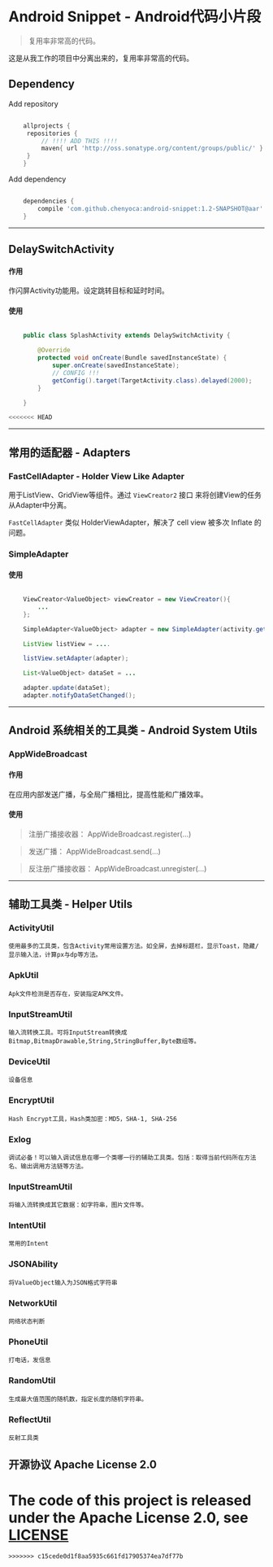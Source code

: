 # Android Snippet - Android代码小片段

> 复用率非常高的代码。

这是从我工作的项目中分离出来的，复用率非常高的代码。

## Dependency

Add repository

```groovy

    allprojects {
     repositories {
         // !!!! ADD THIS !!!!
         maven{ url 'http://oss.sonatype.org/content/groups/public/' }
     }
    }

```

Add dependency

```groovy

    dependencies {
        compile 'com.github.chenyoca:android-snippet:1.2-SNAPSHOT@aar'
    }

```


----

## DelaySwitchActivity

#### 作用

作闪屏Activity功能用。设定跳转目标和延时时间。

#### 使用

```java

    public class SplashActivity extends DelaySwitchActivity {

        @Override
        protected void onCreate(Bundle savedInstanceState) {
            super.onCreate(savedInstanceState);
            // CONFIG !!!
            getConfig().target(TargetActivity.class).delayed(2000);
        }

    }

<<<<<<< HEAD
```

----

## 常用的适配器 - Adapters


### FastCellAdapter - Holder View Like Adapter

用于ListView、GridView等组件。通过 `ViewCreator2` 接口 来将创建View的任务从Adapter中分离。

`FastCellAdapter` 类似 HolderViewAdapter，解决了 cell view 被多次 Inflate 的问题。

### SimpleAdapter

#### 使用

```java

    ViewCreator<ValueObject> viewCreator = new ViewCreator(){
        ...
    };

    SimpleAdapter<ValueObject> adapter = new SimpleAdapter(activity.getLayoutInflater(), viewCreator);

    ListView listView = ....

    listView.setAdapter(adapter);

    List<ValueObject> dataSet = ...

    adapter.update(dataSet);
    adapter.notifyDataSetChanged();

```

----

## Android 系统相关的工具类 - Android System Utils

### AppWideBroadcast

#### 作用

在应用内部发送广播，与全局广播相比，提高性能和广播效率。

#### 使用


> 注册广播接收器： AppWideBroadcast.register(...)

> 发送广播： AppWideBroadcast.send(...)

> 反注册广播接收器： AppWideBroadcast.unregister(...)

----

## 辅助工具类 - Helper Utils

### ActivityUtil

	使用最多的工具类，包含Activity常用设置方法。如全屏，去掉标题栏，显示Toast，隐藏/显示输入法，计算px与dp等方法。

### ApkUtil

	Apk文件检测是否存在，安装指定APK文件。

### InputStreamUtil

	输入流转换工具。可将InputStream转换成Bitmap,BitmapDrawable,String,StringBuffer,Byte数组等。

### DeviceUtil

	设备信息

### EncryptUtil

	Hash Encrypt工具，Hash类加密：MD5，SHA-1, SHA-256

### Exlog

	调试必备！可以输入调试信息在哪一个类哪一行的辅助工具类。包括：取得当前代码所在方法名、输出调用方法链等方法。

### InputStreamUtil

	将输入流转换成其它数据：如字符串，图片文件等。

### IntentUtil

	常用的Intent

### JSONAbility

	将ValueObject输入为JSON格式字符串

### NetworkUtil

	网络状态判断

### PhoneUtil

	打电话，发信息

### RandomUtil

	生成最大值范围的随机数，指定长度的随机字符串。

### ReflectUtil

	反射工具类


## 开源协议 Apache License 2.0

The code of this project is released under the Apache License 2.0, see [LICENSE](https://github.com/chenyoca/async-http-connection-core/blob/master/LICENSE)
=======
```
>>>>>>> c15cede0d1f8aa5935c661fd17905374ea7df77b
